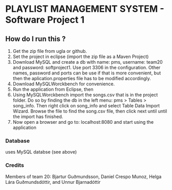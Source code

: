 # PLAYLIST MANAGEMENT SYSTEM  - Software Project 1 

## How do I run this ?

1. Get the zip file from ugla or github.
2. Set the project in eclipse (import the zip file as a Maven Project)
3. Download MySQL and create a db with name: pms, username: team20 and password: softproject1. Use port 3306 in the configuration. Other names, password and ports can be use if that is more convenient, but then the aplication.properties file has to be modified accordingly.
4. Download MySQLWorckbench for convenience.
5. Run the application from Eclipse, then
6. Using MySQLWorckbench import the songs.csv that is in the project folder. Do so by finding the db in the left menu: pms > Tables > song_info. Then right click on song_info and select Table Data Import Wizard. Browse the file to find the song.csv file, then click next until until the import has finished.
7. Now open a browser and go to: localhost:8080 and start using the application 

### Database
uses MySQL databse (see above)

### Credits
Members of team 20: Bjartur Guðmundsson, Daniel Crespo Munoz, Helga Lára Guðmundsdóttir, and Unnur Bjarnadóttir
